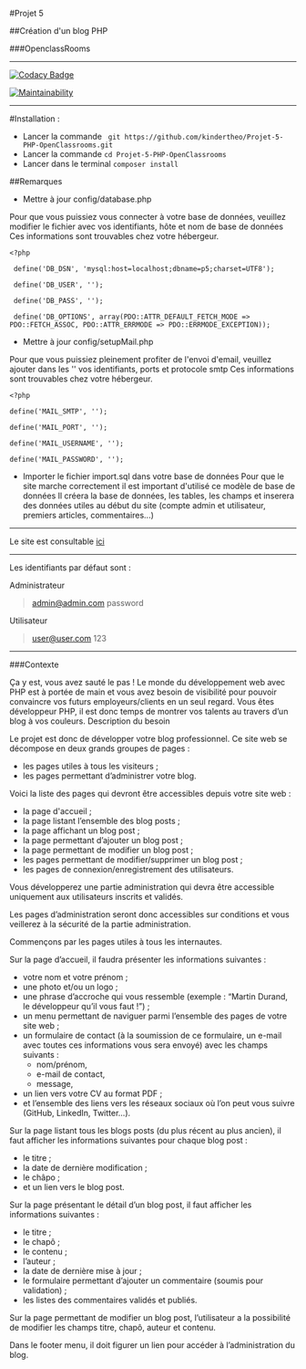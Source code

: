 #Projet 5

##Création d'un blog PHP

###OpenclassRooms

-----------------

[![Codacy Badge](https://api.codacy.com/project/badge/Grade/f54c183bd3f7417eabf0a022943b0264)](https://www.codacy.com/manual/kindertheo/Projet-5-PHP-OpenClassrooms?utm_source=github.com&amp;utm_medium=referral&amp;utm_content=kindertheo/Projet-5-PHP-OpenClassrooms&amp;utm_campaign=Badge_Grade)

[![Maintainability](https://api.codeclimate.com/v1/badges/e15855a809aa9305f539/maintainability)](https://codeclimate.com/github/kindertheo/Projet-5-PHP-OpenClassrooms/maintainability)

-----------------

#Installation :

*   Lancer la commande ` git https://github.com/kindertheo/Projet-5-PHP-OpenClassrooms.git`
*   Lancer la commande `cd Projet-5-PHP-OpenClassrooms`
*   Lancer dans le terminal `composer install`

##Remarques

*   Mettre à jour config/database.php

Pour que vous puissiez vous connecter à votre base de données, veuillez modifier le fichier avec vos identifiants, hôte et nom de base de données
Ces informations sont trouvables chez votre hébergeur.

    <?php
     
     define('DB_DSN', 'mysql:host=localhost;dbname=p5;charset=UTF8');
     
     define('DB_USER', '');
     
     define('DB_PASS', '');
     
     define('DB_OPTIONS', array(PDO::ATTR_DEFAULT_FETCH_MODE => PDO::FETCH_ASSOC, PDO::ATTR_ERRMODE => PDO::ERRMODE_EXCEPTION));
 

*   Mettre à jour config/setupMail.php

Pour que vous puissiez pleinement profiter de l'envoi d'email, veuillez ajouter dans les '' vos identifiants, ports et protocole smtp
Ces informations sont trouvables chez votre hébergeur.

    <?php
    
    define('MAIL_SMTP', '');
    
    define('MAIL_PORT', '');
    
    define('MAIL_USERNAME', '');
    
    define('MAIL_PASSWORD', '');


*   Importer le fichier import.sql dans votre base de données
Pour que le site marche correctement il est important d'utilisé ce modèle de base de données
Il créera la base de données, les tables, les champs et inserera des données utiles au début du site (compte admin et utilisateur, premiers articles, commentaires...)
-----------------

Le site est consultable [ici](https://blog.kindertheo.net)

-----------------

Les identifiants par défaut sont :

Administrateur

>admin@admin.com
>password

Utilisateur

>user@user.com
>123

-----------------
###Contexte

Ça y est, vous avez sauté le pas ! Le monde du développement web avec PHP est à portée de main et vous avez besoin de visibilité pour pouvoir convaincre vos futurs employeurs/clients en un seul regard. Vous êtes développeur PHP, il est donc temps de montrer vos talents au travers d’un blog à vos couleurs.
Description du besoin

Le projet est donc de développer votre blog professionnel. Ce site web se décompose en deux grands groupes de pages :

*  les pages utiles à tous les visiteurs ;
*  les pages permettant d’administrer votre blog.

Voici la liste des pages qui devront être accessibles depuis votre site web :

*  la page d'accueil ;
*  la page listant l’ensemble des blog posts ;
*  la page affichant un blog post ;
*  la page permettant d’ajouter un blog post ;
*  la page permettant de modifier un blog post ;
*  les pages permettant de modifier/supprimer un blog post ;
*  les pages de connexion/enregistrement des utilisateurs.

Vous développerez une partie administration qui devra être accessible uniquement aux utilisateurs inscrits et validés.

Les pages d’administration seront donc accessibles sur conditions et vous veillerez à la sécurité de la partie administration.

Commençons par les pages utiles à tous les internautes.

Sur la page d’accueil, il faudra présenter les informations suivantes :

*  votre nom et votre prénom ;
*  une photo et/ou un logo ;
*  une phrase d’accroche qui vous ressemble (exemple : “Martin Durand, le développeur qu’il vous faut !”) ;
*  un menu permettant de naviguer parmi l’ensemble des pages de votre site web ;
*  un formulaire de contact (à la soumission de ce formulaire, un e-mail avec toutes ces informations vous sera envoyé) avec les champs suivants :
    *  nom/prénom,
    *  e-mail de contact,
    *  message,
*  un lien vers votre CV au format PDF ;
*  et l’ensemble des liens vers les réseaux sociaux où l’on peut vous suivre (GitHub, LinkedIn, Twitter…).

Sur la page listant tous les blogs posts (du plus récent au plus ancien), il faut afficher les informations suivantes pour chaque blog post :

*  le titre ;
*  la date de dernière modification ;
*  le châpo ;
*  et un lien vers le blog post.

Sur la page présentant le détail d’un blog post, il faut afficher les informations suivantes :

*  le titre ;
*  le chapô ;
*  le contenu ;
*  l’auteur ;
*  la date de dernière mise à jour ;
*  le formulaire permettant d’ajouter un commentaire (soumis pour validation) ;
*  les listes des commentaires validés et publiés.

Sur la page permettant de modifier un blog post, l’utilisateur a la possibilité de modifier les champs titre, chapô, auteur et contenu.

Dans le footer menu, il doit figurer un lien pour accéder à l’administration du blog.